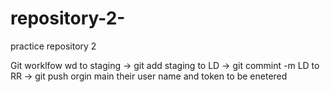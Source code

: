 # repository-2-
practice repository 2

Git worklfow 
wd to staging -> git add
staging to LD -> git commint -m
LD to RR -> git push orgin main 
            their user name and token to be enetered 
